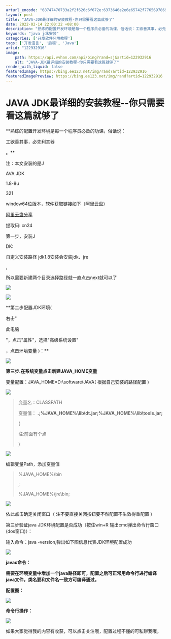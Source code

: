 ```yaml
---
arturl_encode: "68747470733a2f2f626c6f672e:6373646e2e6e65742f77656978696e5f34343038303138372f:61727469636c652f64657461696c732f313232393332393136"
layout: post
title: "JAVA-JDK最详细的安装教程-你只需要看这篇就够了"
date: 2022-02-14 22:00:22 +08:00
description: "熟练的配置开发环境是每一个程序员必备的功课，俗话说：工欲善其事，必先利其器。注：本文安装的是JAVA"
keywords: "java jdk安装"
categories: ['开发软件环境教程']
tags: ['开发语言', '后端', 'Java']
artid: "122932916"
image:
    path: https://api.vvhan.com/api/bing?rand=sj&artid=122932916
    alt: "JAVA-JDK最详细的安装教程-你只需要看这篇就够了"
render_with_liquid: false
featuredImage: https://bing.ee123.net/img/rand?artid=122932916
featuredImagePreview: https://bing.ee123.net/img/rand?artid=122932916
---
```


# JAVA JDK最详细的安装教程--你只需要看这篇就够了

**熟练的配置开发环境是每一个程序员必备的功课，俗话说：

工欲善其事，必先利其器


。**

注：本文安装的是J

AVA JDK

1.8-8u

321

window64位版本，软件获取链接如下（阿里云盘）

[阿里云盘分享](https://www.aliyundrive.com/s/5qTMpsMtJpk "阿里云盘分享")

提取码: cn24

第一步，安装J

DK:

自定义安装路径 jdk1.8安装会安装jdk、jre

,

所以需要新建两个目录选择路径就一直点击next就可以了

![](https://i-blog.csdnimg.cn/blog_migrate/d721a6223a47738c0d6fc73c06f002bb.png)

![](https://i-blog.csdnimg.cn/blog_migrate/94c57c613708ba944e94fd657d11dc36.png)

**第二步配置JDK环境(

右击"


此电脑


"，点击"属性"，选择"高级系统设置"


，点击环境变量
)：**

![](https://i-blog.csdnimg.cn/blog_migrate/00ce8780f3410ee6d796706b6b4cba93.png)

**第三步.在系统变量点击新建JAVA\_HOME变量**

变量配置：JAVA\_HOME=D:\software\JAVA(
根据自己安装的路径配置
)

![](https://i-blog.csdnimg.cn/blog_migrate/3bed7cbc1dcb0416f8b7f14893f39ffb.png)

> 变量名：CLASSPATH
>
> 变量值：
> ****.;%JAVA\_HOME%\lib\dt.jar;%JAVA\_HOME%\lib\tools.jar;****
>
>
> (
>
>
> 注:前面有个点
>
>
> )

![](https://i-blog.csdnimg.cn/blog_migrate/39480694ba213bdfca761f3ffae0e77d.png)

编辑变量Path，添加变量值

> %JAVA\_HOME%\bin
>
> ;
>
> %JAVA\_HOME%\jre\bin;

![](https://i-blog.csdnimg.cn/blog_migrate/09113bcda86ce032e6561b8d1429bfd7.png)

依此点击确定关闭窗口（
注不要直接关闭按钮要不然配置不生效得重配置
）

第三步验证java JDK环境配置是否成功（按住win+R 输出cmd弹出命令行窗口(dos窗口)）：

输入命令：java -version,弹出如下图信息代表JDK环境配置成功

![](https://i-blog.csdnimg.cn/blog_migrate/ca48ce959b947cf9e8aa2e388e3bd808.png)

**javac命令：**

**需要在环境变量中增加一个java路径即可，配置之后可正常用命令行进行编译java文件，类名要和文件名一致方可编译通过。**

**配置图：**

![](https://i-blog.csdnimg.cn/blog_migrate/5b012a5a8427adc77294dececa662978.png)

**命令行操作：**

![](https://i-blog.csdnimg.cn/blog_migrate/0a368509034ab5194f0162cbeecf53ae.png)

如果大家觉得我的内容有收获，可以点击关注哦，配置过程不懂的可私聊我哦。